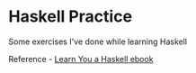 # Haskell Practice
Some exercises I've done while learning Haskell

Reference - [Learn You a Haskell ebook](http://learnyouahaskell.com/chapters)
